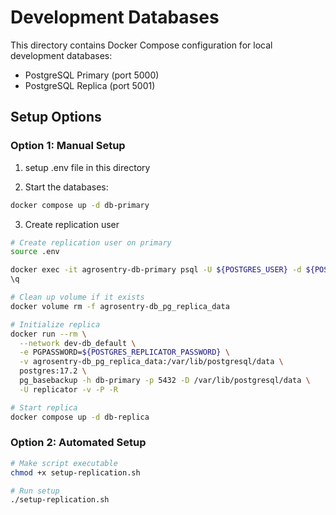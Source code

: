 # Development Databases

This directory contains Docker Compose configuration for local development databases:

- PostgreSQL Primary (port 5000)
- PostgreSQL Replica (port 5001)

## Setup Options

### Option 1: Manual Setup

1. setup .env file in this directory

2. Start the databases:

```bash
docker compose up -d db-primary
```

3. Create replication user

```bash
# Create replication user on primary
source .env

docker exec -it agrosentry-db-primary psql -U ${POSTGRES_USER} -d ${POSTGRES_DB} -c "CREATE USER replicator WITH REPLICATION ENCRYPTED PASSWORD '${POSTGRES_REPLICATOR_PASSWORD}';"
\q

# Clean up volume if it exists
docker volume rm -f agrosentry-db_pg_replica_data

# Initialize replica
docker run --rm \
  --network dev-db_default \
  -e PGPASSWORD=${POSTGRES_REPLICATOR_PASSWORD} \
  -v agrosentry-db_pg_replica_data:/var/lib/postgresql/data \
  postgres:17.2 \
  pg_basebackup -h db-primary -p 5432 -D /var/lib/postgresql/data \
  -U replicator -v -P -R

# Start replica
docker compose up -d db-replica
```

### Option 2: Automated Setup

```bash
# Make script executable
chmod +x setup-replication.sh

# Run setup
./setup-replication.sh
```
